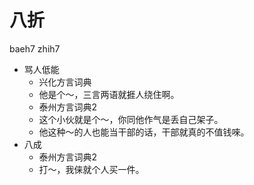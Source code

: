 # 八折
baeh7 zhih7
+ 骂人低能
  * 兴化方言词典
  - 他是个～，三言两语就捱人绕住啊。
  * 泰州方言词典2
  - 这个小伙就是个～，你同他作气是丢自己架子。
  - 他这种～的人也能当干部的话，干部就真的不值钱唻。
+ 八成
  * 泰州方言词典2
  - 打～，我俫就个人买一件。
